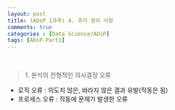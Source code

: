 ```yaml
---
layout: post
title: (ADsP 1과목) 4. 추가 정리 사항
comments: true
categories : [Data Science/ADsP]
tags: [ADsP-Part1]
---
```


<br>

> <subtitle> 1. 분석의 전형적인 의사결정 오류 </subtitle>

* 로직 오류 : 의도치 않은, 바라지 않은 결과 유발(작동은 됨)
* 프로세스 오류 : 작동에 문제가 발생한 오류


<br><br><br><br><br>
